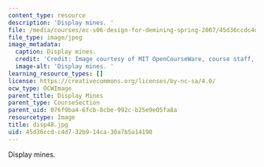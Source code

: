 ```yaml
---
content_type: resource
description: 'Display mines. '
file: /media/courses/ec-s06-design-for-demining-spring-2007/45d36ccdc4d732b914ca30a7b5a14198_disp48.jpg
file_type: image/jpeg
image_metadata:
  caption: Display mines.
  credit: 'Credit: Image courtesy of MIT OpenCourseWare, course staff, and students.'
  image-alt: 'Display mines. '
learning_resource_types: []
license: https://creativecommons.org/licenses/by-nc-sa/4.0/
ocw_type: OCWImage
parent_title: Display Mines
parent_type: CourseSection
parent_uid: 076f9ba4-6fcb-8cbe-992c-b25e9e05fa8a
resourcetype: Image
title: disp48.jpg
uid: 45d36ccd-c4d7-32b9-14ca-30a7b5a14198
---
```

Display mines. 